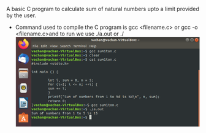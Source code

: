 A basic C program to calculate sum of natural numbers upto a limit provided by the user.
* Command used to compile the C program is gcc <filename.c> or gcc -o <binary file name> <filename.c>and to run we use ./a.out or ./<binary file name>
![Compile](https://github.com/vachanukb04/32-Bit-RISC-V-based-CPU/blob/master/Images/Day-1/Compile.PNG)
